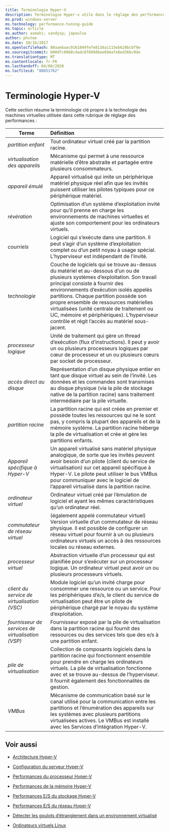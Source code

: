 ```yaml
---
title: Terminologie Hyper-V
description: Terminologie Hyper-v utile dans le réglage des performances d’Hyper-V
ms.prod: windows-server
ms.technology: performance-tuning-guide
ms.topic: article
ms.author: asmahi; sandysp; jopoulso
author: phstee
ms.date: 10/16/2017
ms.openlocfilehash: 88aaebaac9161849fefe8116a1115eb628bcbf9e
ms.sourcegitcommit: b00d7c8968c4adc8f699dbee694afe6ed36bc9de
ms.translationtype: MT
ms.contentlocale: fr-FR
ms.lasthandoff: 04/08/2020
ms.locfileid: "80851762"
---
```

# <a name="hyper-v-terminology"></a>Terminologie Hyper-V
Cette section résume la terminologie clé propre à la technologie des machines virtuelles utilisée dans cette rubrique de réglage des performances :

| Terme        | Définition           |
| ------------- |:------------|
|*partition enfant* | Tout ordinateur virtuel créé par la partition racine.|
|*virtualisation des appareils* | Mécanisme qui permet à une ressource matérielle d’être abstraite et partagée entre plusieurs consommateurs.|
|*appareil émulé*|Appareil virtualisé qui imite un périphérique matériel physique réel afin que les invités puissent utiliser les pilotes typiques pour ce périphérique matériel.|
|*révération*|Optimisation d’un système d’exploitation invité pour qu’il prenne en charge les environnements de machines virtuelles et ajuste son comportement pour les ordinateurs virtuels.|
|*courriels*|Logiciel qui s’exécute dans une partition. Il peut s’agir d’un système d’exploitation complet ou d’un petit noyau à usage spécial. L’hyperviseur est indépendant de l’invité.|
|*technologie*|Couche de logiciels qui se trouve au-dessus du matériel et au-dessous d’un ou de plusieurs systèmes d’exploitation. Son travail principal consiste à fournir des environnements d’exécution isolés appelés partitions. Chaque partition possède son propre ensemble de ressources matérielles virtualisées (unité centrale de traitement ou UC, mémoire et périphériques). L’hyperviseur contrôle et régit l’accès au matériel sous-jacent.|
|*processeur logique*| Unité de traitement qui gère un thread d’exécution (flux d’instructions). Il peut y avoir un ou plusieurs processeurs logiques par cœur de processeur et un ou plusieurs cœurs par socket de processeur.|
| *accès direct au disque*|Représentation d’un disque physique entier en tant que disque virtuel au sein de l’invité. Les données et les commandes sont transmises au disque physique (via la pile de stockage native de la partition racine) sans traitement intermédiaire par la pile virtuelle.|
|*partition racine*|La partition racine qui est créée en premier et possède toutes les ressources qui ne le sont pas, y compris la plupart des appareils et de la mémoire système. La partition racine héberge la pile de virtualisation et crée et gère les partitions enfants.|
|*Appareil spécifique à Hyper-V*|Un appareil virtualisé sans matériel physique analogique, de sorte que les invités peuvent avoir besoin d’un pilote (client du service de virtualisation) sur cet appareil spécifique à Hyper-V. Le pilote peut utiliser le bus VMBus pour communiquer avec le logiciel de l’appareil virtualisé dans la partition racine.|
|*ordinateur virtuel*|Ordinateur virtuel créé par l’émulation de logiciel et ayant les mêmes caractéristiques qu’un ordinateur réel.|
| *commutateur de réseau virtuel*|(également appelé commutateur virtuel) Version virtuelle d’un commutateur de réseau physique. Il est possible de configurer un réseau virtuel pour fournir à un ou plusieurs ordinateurs virtuels un accès à des ressources locales ou réseau externes.|
|*processeur virtuel*|Abstraction virtuelle d’un processeur qui est planifiée pour s’exécuter sur un processeur logique. Un ordinateur virtuel peut avoir un ou plusieurs processeurs virtuels.|
|*client du service de virtualisation (VSC)*|Module logiciel qu’un invité charge pour consommer une ressource ou un service. Pour les périphériques d’e/s, le client du service de virtualisation peut être un pilote de périphérique chargé par le noyau du système d’exploitation.|
| *fournisseur de services de virtualisation (VSP)*|  Fournisseur exposé par la pile de virtualisation dans la partition racine qui fournit des ressources ou des services tels que des e/s à une partition enfant.|
| *pile de virtualisation*|Collection de composants logiciels dans la partition racine qui fonctionnent ensemble pour prendre en charge les ordinateurs virtuels. La pile de virtualisation fonctionne avec et se trouve au-dessus de l’hyperviseur. Il fournit également des fonctionnalités de gestion.|
|*VMBus*|Mécanisme de communication basé sur le canal utilisé pour la communication entre les partitions et l’énumération des appareils sur les systèmes avec plusieurs partitions virtualisées actives. Le VMBus est installé avec les Services d’intégration Hyper-V.|

## <a name="see-also"></a>Voir aussi

-   [Architecture Hyper-V](architecture.md)

-   [Configuration du serveur Hyper-V](configuration.md)

-   [Performances du processeur Hyper-V](processor-performance.md)

-   [Performances de la mémoire Hyper-V](memory-performance.md)

-   [Performances E/S du stockage Hyper-V](storage-io-performance.md)

-   [Performances E/S du réseau Hyper-V](network-io-performance.md)

-   [Détecter les goulots d’étranglement dans un environnement virtualisé](detecting-virtualized-environment-bottlenecks.md)

-   [Ordinateurs virtuels Linux](linux-virtual-machine-considerations.md)
